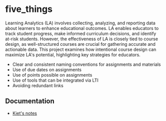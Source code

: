 # five_things

Learning Analytics (LA) involves collecting, analyzing, and reporting data about learners to enhance educational outcomes. LA enables educators to track student progress, make informed curriculum decisions, and identify at-risk students. However, the effectiveness of LA is closely tied to course design, as well-structured courses are crucial for gathering accurate and actionable data. This project examines how intentional course design can maximize LA's potential, highlighting key strategies for educators.


- Clear and consistent naming conventions for assignments and materials
- Use of due dates on assignments
- Use of points possible on assignments
- Use of tools that can be integrated via LTI
- Avoiding redundant links


## Documentation
* [Kiet's notes](https://docs.google.com/document/d/1FlhjTGRYDYahCOnAHmxoyTK_6d-lSGL3GH-ebdR1-Fo/edit?usp=sharing)
